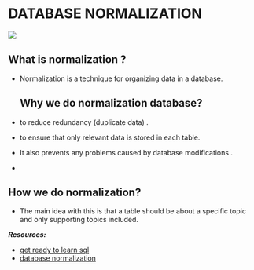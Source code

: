 # DATABASE NORMALIZATION
![](https://res.cloudinary.com/practicaldev/image/fetch/s--rDPLIrdR--/c_imagga_scale,f_auto,fl_progressive,h_420,q_auto,w_1000/https://cdn.filestackcontent.com/SGIy2EgRQN4f28VaUYBS)
## What is normalization ?
- Normalization is a technique for organizing data in a database.

  ## Why we do normalization database? 
- to reduce redundancy (duplicate data) .
-  to ensure that only relevant data is stored in each table.
-  It also prevents any problems caused by database modifications .
-  
## How we do normalization?
- The main idea with this is that a table should be about a specific topic and only supporting topics included.

***Resources:***
- [get ready to learn sql](https://www.essentialsql.com/get-ready-to-learn-sql-database-normalization-explained-in-simple-english/)
- [database normalization](https://dev.to/nexttech/database-normalization-explained-5b1a)

